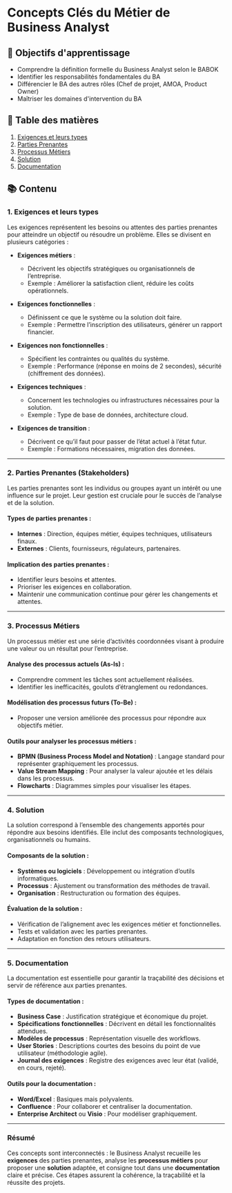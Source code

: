 # Concepts Clés du Métier de Business Analyst

## 🎯 Objectifs d'apprentissage
- Comprendre la définition formelle du Business Analyst selon le BABOK
- Identifier les responsabilités fondamentales du BA
- Différencier le BA des autres rôles (Chef de projet, AMOA, Product Owner)
- Maîtriser les domaines d'intervention du BA

## 📑 Table des matières
1. [Exigences et leurs types](#exigences-et-leurs-types)
2. [Parties Prenantes](#Parties-Prenantes)
3. [Processus Métiers](#Processus-Métiers)
4. [Solution](#Solution)
5. [Documentation](#Documentation)

## 📚 Contenu
### 1. Exigences et leurs types
Les exigences représentent les besoins ou attentes des parties prenantes pour atteindre un objectif ou résoudre un problème. Elles se divisent en plusieurs catégories :

- **Exigences métiers** : 
  - Décrivent les objectifs stratégiques ou organisationnels de l’entreprise.
  - Exemple : Améliorer la satisfaction client, réduire les coûts opérationnels.

- **Exigences fonctionnelles** :
  - Définissent ce que le système ou la solution doit faire.
  - Exemple : Permettre l’inscription des utilisateurs, générer un rapport financier.

- **Exigences non fonctionnelles** :
  - Spécifient les contraintes ou qualités du système.
  - Exemple : Performance (réponse en moins de 2 secondes), sécurité (chiffrement des données).

- **Exigences techniques** :
  - Concernent les technologies ou infrastructures nécessaires pour la solution.
  - Exemple : Type de base de données, architecture cloud.

- **Exigences de transition** :
  - Décrivent ce qu’il faut pour passer de l’état actuel à l’état futur.
  - Exemple : Formations nécessaires, migration des données.

---

### 2. Parties Prenantes (Stakeholders)
Les parties prenantes sont les individus ou groupes ayant un intérêt ou une influence sur le projet. Leur gestion est cruciale pour le succès de l’analyse et de la solution.

#### Types de parties prenantes :
- **Internes** : Direction, équipes métier, équipes techniques, utilisateurs finaux.
- **Externes** : Clients, fournisseurs, régulateurs, partenaires.

#### Implication des parties prenantes :
- Identifier leurs besoins et attentes.
- Prioriser les exigences en collaboration.
- Maintenir une communication continue pour gérer les changements et attentes.

---

### 3. Processus Métiers
Un processus métier est une série d’activités coordonnées visant à produire une valeur ou un résultat pour l’entreprise.

#### Analyse des processus actuels (As-Is) :
- Comprendre comment les tâches sont actuellement réalisées.
- Identifier les inefficacités, goulots d’étranglement ou redondances.

#### Modélisation des processus futurs (To-Be) :
- Proposer une version améliorée des processus pour répondre aux objectifs métier.

#### Outils pour analyser les processus métiers :
- **BPMN (Business Process Model and Notation)** : Langage standard pour représenter graphiquement les processus.
- **Value Stream Mapping** : Pour analyser la valeur ajoutée et les délais dans les processus.
- **Flowcharts** : Diagrammes simples pour visualiser les étapes.

---

### 4. Solution
La solution correspond à l’ensemble des changements apportés pour répondre aux besoins identifiés. Elle inclut des composants technologiques, organisationnels ou humains.

#### Composants de la solution :
- **Systèmes ou logiciels** : Développement ou intégration d’outils informatiques.
- **Processus** : Ajustement ou transformation des méthodes de travail.
- **Organisation** : Restructuration ou formation des équipes.

#### Évaluation de la solution :
- Vérification de l’alignement avec les exigences métier et fonctionnelles.
- Tests et validation avec les parties prenantes.
- Adaptation en fonction des retours utilisateurs.

---

### 5. Documentation
La documentation est essentielle pour garantir la traçabilité des décisions et servir de référence aux parties prenantes.

#### Types de documentation :
- **Business Case** : Justification stratégique et économique du projet.
- **Spécifications fonctionnelles** : Décrivent en détail les fonctionnalités attendues.
- **Modèles de processus** : Représentation visuelle des workflows.
- **User Stories** : Descriptions courtes des besoins du point de vue utilisateur (méthodologie agile).
- **Journal des exigences** : Registre des exigences avec leur état (validé, en cours, rejeté).

#### Outils pour la documentation :
- **Word/Excel** : Basiques mais polyvalents.
- **Confluence** : Pour collaborer et centraliser la documentation.
- **Enterprise Architect** ou **Visio** : Pour modéliser graphiquement.

---

### Résumé
Ces concepts sont interconnectés : le Business Analyst recueille les **exigences** des parties prenantes, analyse les **processus métiers** pour proposer une **solution** adaptée, et consigne tout dans une **documentation** claire et précise. Ces étapes assurent la cohérence, la traçabilité et la réussite des projets.
